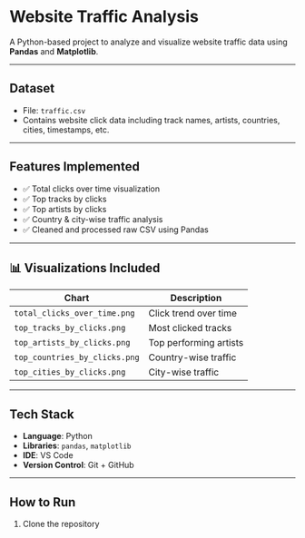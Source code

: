 # Website Traffic Analysis

A Python-based project to analyze and visualize website traffic data using **Pandas** and **Matplotlib**.

---

## Dataset
- File: `traffic.csv`
- Contains website click data including track names, artists, countries, cities, timestamps, etc.

---

##  Features Implemented

- ✅ Total clicks over time visualization
- ✅ Top tracks by clicks
- ✅ Top artists by clicks
- ✅ Country & city-wise traffic analysis
- ✅ Cleaned and processed raw CSV using Pandas

---

## 📊 Visualizations Included

| Chart | Description |
|-------|-------------|
| `total_clicks_over_time.png` | Click trend over time |
| `top_tracks_by_clicks.png` | Most clicked tracks |
| `top_artists_by_clicks.png` | Top performing artists |
| `top_countries_by_clicks.png` | Country-wise traffic |
| `top_cities_by_clicks.png` | City-wise traffic |

---

## Tech Stack

- **Language**: Python 
- **Libraries**: `pandas`, `matplotlib`
- **IDE**: VS Code
- **Version Control**: Git + GitHub

---

## How to Run

1. Clone the repository  
